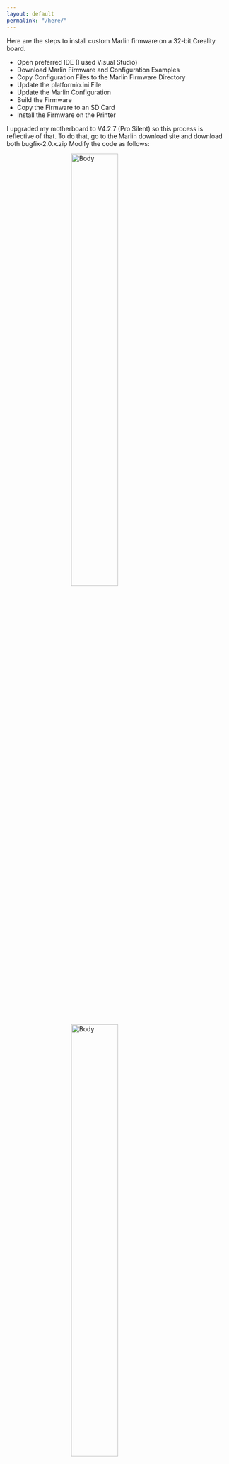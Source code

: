```yaml
---
layout: default
permalink: "/here/"
---
```


Here are the steps to install custom Marlin firmware on a 32-bit Creality board.

- Open preferred IDE (I used Visual Studio)
- Download Marlin Firmware and Configuration Examples
- Copy Configuration Files to the Marlin Firmware Directory
- Update the platformio.ini File
- Update the Marlin Configuration
- Build the Firmware
- Copy the Firmware to an SD Card
- Install the Firmware on the Printer

I upgraded my motherboard to V4.2.7 (Pro Silent) so this process is reflective of that.
To do that, go to the Marlin download site and download both bugfix-2.0.x.zip
Modify the code as follows:

<figure class="container">
  <img src="{{ site.baseurl }}/assets/snip1.PNG" alt="Body" style="display: block; margin: 0 auto; width: 50%; height: 50%;">
</figure>
<figure class="container">
  <img src="{{ site.baseurl }}/assets/snip2.PNG" alt="Body" style="display: block; margin: 0 auto; width: 50%; height: 50%;">
</figure>
<figure class="container">
  <img src="{{ site.baseurl }}/assets/snip3.PNG" alt="Body" style="display: block; margin: 0 auto; width: 50%; height: 50%;">
</figure>
